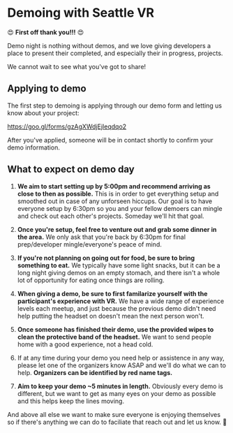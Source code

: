 # Demoing with Seattle VR

:heart_eyes: **First off thank you!!!** :heart_eyes:

Demo night is nothing without demos, and we love giving developers a place to present their completed, and especially their in progress, projects. 

We cannot wait to see what you've got to share!

## Applying to demo

The first step to demoing is applying through our demo form and letting us know about your project: 

https://goo.gl/forms/gzAgXWdjEjIeqdqo2

After you've applied, someone will be in contact shortly to confirm your demo information.

## What to expect on demo day

1. **We aim to start setting up by 5:00pm and recommend arriving as close to then as possible.** This is in order to get everything setup and smoothed out in case of any unforseen hiccups. Our goal is to have everyone setup by 6:30pm so you and your fellow demoers can mingle and check out each other's projects. Someday we'll hit that goal. 

2. **Once you're setup, feel free to venture out and grab some dinner in the area.** We only ask that you're back by 6:30pm for final prep/developer mingle/everyone's peace of mind.
   
3. **If you're not planning on going out for food, be sure to bring something to eat.** We typically have some light snacks, but it can be a long night giving demos on an empty stomach, and there isn't a whole lot of opportunity for eating once things are rolling.

4. **When giving a demo, be sure to first familarize yourself with the participant's experience with VR.** We have a wide range of experience levels each meetup, and just because the previous demo didn't need help putting the headset on doesn't mean the next person won't.

5. **Once someone has finished their demo, use the provided wipes to clean the protective band of the headset.** We want to send people home with a good experience, not a head cold.

6. If at any time during your demo you need help or assistence in any way, please let one of the organizers know ASAP and we'll do what we can to help. **Organizers can be identified by red name tags.**

7. **Aim to keep your demo ~5 minutes in length.** Obviously every demo is different, but we want to get as many eyes on your demo as possible and this helps keep the lines moving.

And above all else we want to make sure everyone is enjoying themselves so if there's anything we can do to faciliate that reach out and let us know. :purple_heart:
